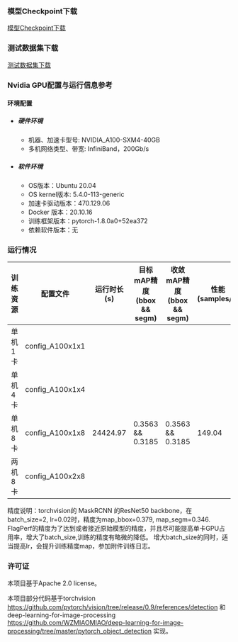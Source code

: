### 模型Checkpoint下载
[模型Checkpoint下载](../../benchmarks/mask_rcnn/README.md#模型checkpoint)
### 测试数据集下载
[测试数据集下载](../../benchmarks/mask_rcnn/README.md#数据集下载地址)

### Nvidia GPU配置与运行信息参考
#### 环境配置

- ##### 硬件环境
    - 机器、加速卡型号: NVIDIA_A100-SXM4-40GB
    - 多机网络类型、带宽: InfiniBand，200Gb/s

- ##### 软件环境
   - OS版本：Ubuntu 20.04
   - OS kernel版本: 5.4.0-113-generic     
   - 加速卡驱动版本：470.129.06
   - Docker 版本：20.10.16
   - 训练框架版本：pytorch-1.8.0a0+52ea372
   - 依赖软件版本：无


### 运行情况
| 训练资源 | 配置文件        | 运行时长(s) | 目标mAP精度(bbox && segm) | 收敛mAP精度(bbox && segm) | 性能(samples/s) |
| -------- | --------------- | ----------- | ------------------------- | ------------------------- | --------------- |
| 单机1卡  | config_A100x1x1 |             |                           |                           |                 |
| 单机4卡  | config_A100x1x4 |             |                           |                           |                 |
| 单机8卡  | config_A100x1x8 | 24424.97    | 0.3563 && 0.3185          | 0.3563 && 0.3185          | 149.04          |
| 两机8卡  | config_A100x2x8 |             |                           |                           |                 |

精度说明：torchvision的 MaskRCNN 的ResNet50 backbone，在batch_size=2, lr=0.02时，精度为map_bbox=0.379, map_segm=0.346.
FlagPerf的精度为了达到或者接近原始模型的精度，并且尽可能提高单卡GPU占用率，增大了batch_size,训练的精度有略微的降低。
增大batch_size的同时，适当提高lr，会提升训练精度map，参加附件训练日志。


### 许可证
本项目基于Apache 2.0 license。

本项目部分代码基于torchvision https://github.com/pytorch/vision/tree/release/0.9/references/detection 和 deep-learning-for-image-processing
https://github.com/WZMIAOMIAO/deep-learning-for-image-processing/tree/master/pytorch_object_detection 实现。